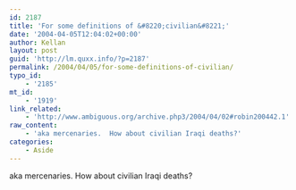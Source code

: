 ```yaml
---
id: 2187
title: 'For some definitions of &#8220;civilian&#8221;'
date: '2004-04-05T12:04:02+00:00'
author: Kellan
layout: post
guid: 'http://lm.quxx.info/?p=2187'
permalink: /2004/04/05/for-some-definitions-of-civilian/
typo_id:
    - '2185'
mt_id:
    - '1919'
link_related:
    - 'http://www.ambiguous.org/archive.php3/2004/04/02#robin200442.1'
raw_content:
    - 'aka mercenaries.  How about civilian Iraqi deaths?'
categories:
    - Aside
---
```


aka mercenaries. How about civilian Iraqi deaths?